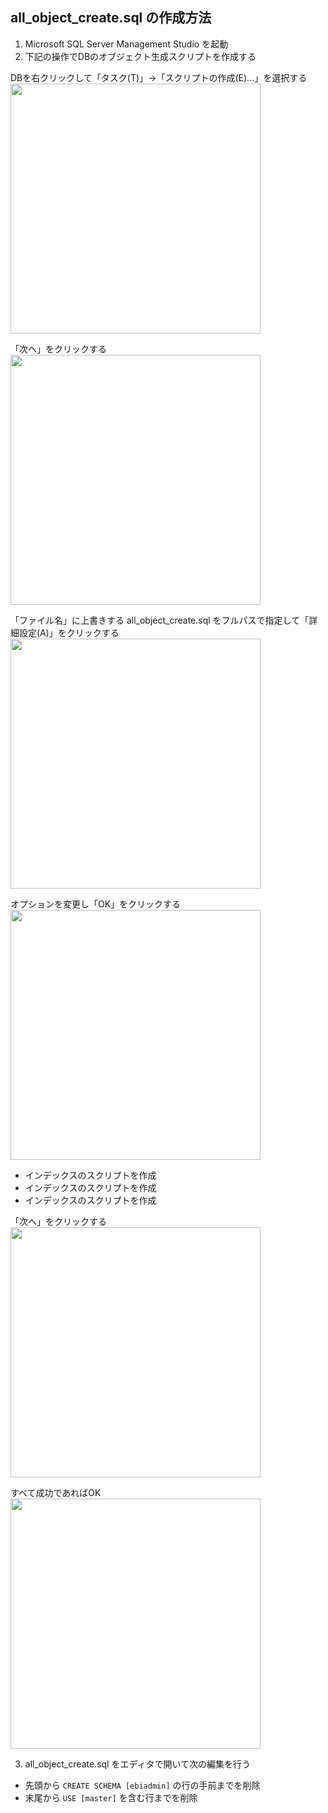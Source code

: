 ## all_object_create.sql の作成方法

1. Microsoft SQL Server Management Studio を起動
2. 下記の操作でDBのオブジェクト生成スクリプトを作成する

DBを右クリックして「タスク(T)」→「スクリプトの作成(E)...」を選択する   
<img src="https://cloud.githubusercontent.com/assets/13266469/22005565/b876d9bc-dca7-11e6-8c21-22afc5136c1c.png" width="400">

「次へ」をクリックする   
<img src="https://cloud.githubusercontent.com/assets/13266469/22005592/f1fba226-dca7-11e6-98a3-6227d98e73e7.png" width="400">

「ファイル名」に上書きする all_object_create.sql をフルパスで指定して「詳細設定(A)」をクリックする   
<img src="https://cloud.githubusercontent.com/assets/13266469/22005592/f1fba226-dca7-11e6-98a3-6227d98e73e7.png" width="400">

オプションを変更し「OK」をクリックする   
<img src="https://cloud.githubusercontent.com/assets/13266469/22005592/f1fba226-dca7-11e6-98a3-6227d98e73e7.png" width="400">
* インデックスのスクリプトを作成
* インデックスのスクリプトを作成
* インデックスのスクリプトを作成

「次へ」をクリックする   
<img src="https://cloud.githubusercontent.com/assets/13266469/22005592/f1fba226-dca7-11e6-98a3-6227d98e73e7.png" width="400">

すべて成功であればOK    
<img src="https://cloud.githubusercontent.com/assets/13266469/22005592/f1fba226-dca7-11e6-98a3-6227d98e73e7.png" width="400">

3. all_object_create.sql をエディタで開いて次の編集を行う
* 先頭から `CREATE SCHEMA [ebiadmin]` の行の手前までを削除
* 末尾から `USE [master]` を含む行までを削除

